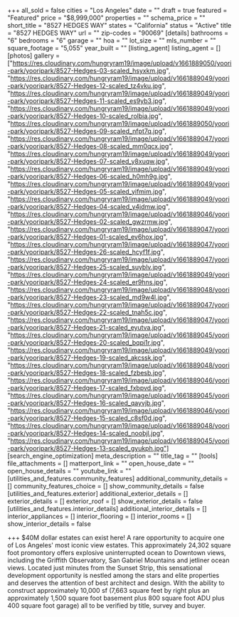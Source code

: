 +++
all_sold = false
cities = "Los Angeles"
date = ""
draft = true
featured = "Featured"
price = "$8,999,000"
properties = ""
schema_price = ""
short_title = "8527 HEDGES WAY"
states = "California"
status = "Active"
title = "8527 HEDGES WAY"
url = ""
zip-codes = "90069"
[details]
bathrooms = "6"
bedrooms = "6"
garage = ""
hoa = ""
lot_size = ""
mls_number = ""
square_footage = "5,055"
year_built = ""
[listing_agent]
listing_agent = []
[photos]
gallery = ["https://res.cloudinary.com/hungryram19/image/upload/v1661889050/yoori-park/yooripark/8527-Hedges-03-scaled_hsyxkm.jpg", "https://res.cloudinary.com/hungryram19/image/upload/v1661889049/yoori-park/yooripark/8527-Hedges-12-scaled_tz4vku.jpg", "https://res.cloudinary.com/hungryram19/image/upload/v1661889049/yoori-park/yooripark/8527-Hedges-11-scaled_es9yb3.jpg", "https://res.cloudinary.com/hungryram19/image/upload/v1661889049/yoori-park/yooripark/8527-Hedges-10-scaled_rolbia.jpg", "https://res.cloudinary.com/hungryram19/image/upload/v1661889050/yoori-park/yooripark/8527-Hedges-09-scaled_nfpt7q.jpg", "https://res.cloudinary.com/hungryram19/image/upload/v1661889047/yoori-park/yooripark/8527-Hedges-08-scaled_mm0qcx.jpg", "https://res.cloudinary.com/hungryram19/image/upload/v1661889049/yoori-park/yooripark/8527-Hedges-07-scaled_y8xuqw.jpg", "https://res.cloudinary.com/hungryram19/image/upload/v1661889049/yoori-park/yooripark/8527-Hedges-06-scaled_h0mh9g.jpg", "https://res.cloudinary.com/hungryram19/image/upload/v1661889049/yoori-park/yooripark/8527-Hedges-05-scaled_yifmim.jpg", "https://res.cloudinary.com/hungryram19/image/upload/v1661889049/yoori-park/yooripark/8527-Hedges-04-scaled_y4jdmw.jpg", "https://res.cloudinary.com/hungryram19/image/upload/v1661889046/yoori-park/yooripark/8527-Hedges-02-scaled_gwzrmw.jpg", "https://res.cloudinary.com/hungryram19/image/upload/v1661889047/yoori-park/yooripark/8527-Hedges-01-scaled_ev6hox.jpg", "https://res.cloudinary.com/hungryram19/image/upload/v1661889047/yoori-park/yooripark/8527-Hedges-26-scaled_hcyf1f.jpg", "https://res.cloudinary.com/hungryram19/image/upload/v1661889047/yoori-park/yooripark/8527-Hedges-25-scaled_suyblv.jpg", "https://res.cloudinary.com/hungryram19/image/upload/v1661889049/yoori-park/yooripark/8527-Hedges-24-scaled_er9hns.jpg", "https://res.cloudinary.com/hungryram19/image/upload/v1661889048/yoori-park/yooripark/8527-Hedges-23-scaled_md9w4l.jpg", "https://res.cloudinary.com/hungryram19/image/upload/v1661889047/yoori-park/yooripark/8527-Hedges-22-scaled_tnah5c.jpg", "https://res.cloudinary.com/hungryram19/image/upload/v1661889047/yoori-park/yooripark/8527-Hedges-21-scaled_eyutva.jpg", "https://res.cloudinary.com/hungryram19/image/upload/v1661889045/yoori-park/yooripark/8527-Hedges-20-scaled_bqpi1r.jpg", "https://res.cloudinary.com/hungryram19/image/upload/v1661889049/yoori-park/yooripark/8527-Hedges-19-scaled_akcssk.jpg", "https://res.cloudinary.com/hungryram19/image/upload/v1661889048/yoori-park/yooripark/8527-Hedges-18-scaled_fzbesb.jpg", "https://res.cloudinary.com/hungryram19/image/upload/v1661889046/yoori-park/yooripark/8527-Hedges-17-scaled_fxbpvd.jpg", "https://res.cloudinary.com/hungryram19/image/upload/v1661889045/yoori-park/yooripark/8527-Hedges-16-scaled_qayvjb.jpg", "https://res.cloudinary.com/hungryram19/image/upload/v1661889046/yoori-park/yooripark/8527-Hedges-15-scaled_c8sf0d.jpg", "https://res.cloudinary.com/hungryram19/image/upload/v1661889048/yoori-park/yooripark/8527-Hedges-14-scaled_noobjl.jpg", "https://res.cloudinary.com/hungryram19/image/upload/v1661889045/yoori-park/yooripark/8527-Hedges-13-scaled_gyukph.jpg"]
[search_engine_optimization]
meta_description = ""
title_tag = ""
[tools]
file_attachments = []
matterport_link = ""
open_house_date = ""
open_house_details = ""
youtube_link = ""
[utilities_and_features.community_features]
additional_community_details = []
community_features_choice = []
show_community_details = false
[utilities_and_features.exterior]
additional_exterior_details = []
exterior_details = []
exterior_roof = []
show_exterior_details = false
[utilities_and_features.interior_details]
additional_interior_details = []
interior_appliances = []
interior_flooring = []
interior_rooms = []
show_interior_details = false

+++
$40M dollar estates can exist here! A rare opportunity to acquire one of Los Angeles' most iconic view estates. This approximately 24,302 square foot promontory offers explosive uninterrupted ocean to Downtown views, including the Griffith Observatory, San Gabriel Mountains and jetliner ocean views. Located just minutes from the Sunset Strip, this sensational development opportunity is nestled among the stars and elite properties and deserves the attention of best architect and design. With the ability to construct approximately 10,000 sf (7,663 square feet by right plus an approximately 1,500 square foot basement plus 800 square foot ADU plus 400 square foot garage) all to be verified by title, survey and buyer.